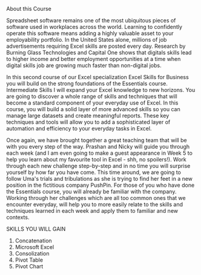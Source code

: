 About this Course

Spreadsheet software remains one of the most ubiquitous pieces of software used in workplaces across the world. Learning to confidently operate this software means adding a highly valuable asset to your employability portfolio. In the United States alone, millions of job advertisements requiring Excel skills are posted every day. Research by Burning Glass Technologies and Capital One shows that digitals skills lead to higher income and better employment opportunities at a time when digital skills job are growing much faster than non-digital jobs.

In this second course of our Excel specialization Excel Skills for Business you will build on the strong foundations of the Essentials course. Intermediate Skills I will expand your Excel knowledge to new horizons. You are going to discover a whole range of skills and techniques that will become a standard component of your everyday use of Excel. In this course, you will build a solid layer of more advanced skills so you can manage large datasets and create meaningful reports. These key techniques and tools will allow you to add a sophisticated layer of automation and efficiency to your everyday tasks in Excel.

Once again, we have brought together a great teaching team that will be with you every step of the way. Prashan and Nicky will guide you through each week (and I am even going to make a guest appearance in Week 5 to help you learn about my favourite tool in Excel - shh, no spoilers!). Work through each new challenge step-by-step and in no time you will surprise yourself by how far you have come. This time around, we are going to follow Uma's trials and tribulations as she is trying to find her feet in a new position in the fictitious company PushPin. For those of you who have done the Essentials course, you will already be familiar with the company. Working through her challenges which are all too common ones that we encounter everyday, will help you to more easily relate to the skills and techniques learned in each week and apply them to familiar and new contexts.


SKILLS YOU WILL GAIN
1. Concatenation
2. Microsoft Excel
3. Consolization
4. Pivot Table
5. Pivot Chart

